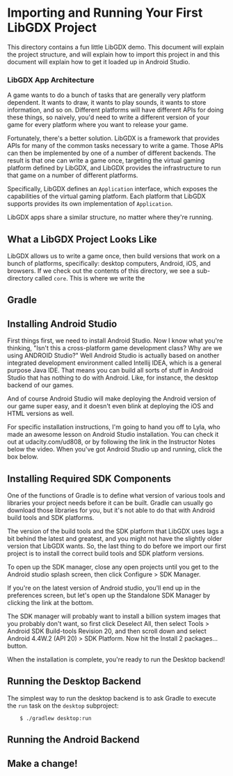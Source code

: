 # Importing and Running Your First LibGDX Project

This directory contains a fun little LibGDX demo. This document will explain the project structure, and will explain how to import this project in and this document will explain how to get it
loaded up
 in Android Studio.




### LibGDX App Architecture

A game wants to do a bunch of tasks that are generally very platform dependent. It wants to draw, it wants to play sounds, it wants to store information, and so on. Different platforms will have different APIs for doing these things, so naively, you'd need to write a different version of your game for every platform where you want to release your game.

Fortunately, there's a better solution. LibGDX is a framework that provides APIs for many of the common tasks necessary to write a game. Those APIs can then be implemented by one of a number of different backends. The result is that one can write a game once, targeting the virtual gaming platform defined by LibGDX, and LibGDX provides the infrastructure to run that game on a number of different platforms.

Specifically, LibGDX defines an `Application` interface, which exposes the capabilities of the virtual gaming platform. Each platform that LibGDX supports provides its own implementation of `Application`.


LibGDX apps share a similar structure, no matter where they're running.


## What a LibGDX Project Looks Like

LibGDX allows us to write a game once, then build versions that work on a bunch of platforms, specifically: desktop computers, Android, iOS, and browsers. If we check out the contents of this directory, we see a sub-directory called `core`. This is where we write the

## Gradle



## Installing Android Studio

First things first, we need to install Android Studio. Now I know what you're thinking, "Isn't this a cross-platform game development class? Why are we using ANDROID Studio?"  Well Android Studio is actually based on another integrated development environment called Intellij IDEA, which is a general purpose Java IDE. That means you can build all sorts of stuff in Android Studio that has nothing to do with Android. Like, for instance, the desktop backend of our games.

And of course Android Studio will make deploying the Android version of our game super easy, and it doesn't even blink at deploying the iOS and HTML versions as well.

For specific installation instructions, I'm going to hand you off to Lyla, who made an awesome lesson on Android Studio installation. You can check it out at udacity.com/ud808, or by following the link in the Instructor Notes below the video. When you've got Android Studio up and running, click the box below.

## Installing Required SDK Components

One of the functions of Gradle is to define what version of various tools and libraries your project needs before it can be built. Gradle can usually go download those libraries for you, but it's not able to do that with Android build tools and SDK platforms.

The version of the build tools and the SDK platform that LibGDX uses lags a bit behind the latest and greatest, and you might not have the slightly older version that LibGDX wants. So, the last thing to do before we import our first project is to install the correct build tools and SDK platform versions.

To open up the SDK manager, close any open projects until you get to the Android studio splash screen, then click Configure > SDK Manager.

If you're on the latest version of Android studio, you'll end up in the preferences screen, but let's open up the Standalone SDK Manager by clicking the link at the bottom.

The SDK manager will probably want to install a billion system images that you probably don't want, so first click Deselect All, then select Tools > Android SDK Build-tools Revision 20, and then scroll down and select Android 4.4W.2 (API 20) > SDK Platform. Now hit the Install 2 packages… button.

When the installation is complete, you're ready to run the Desktop backend!

## Running the Desktop Backend

The simplest way to run the desktop backend is to ask Gradle to execute the `run` task on the
`desktop` subproject:

```
    $ ./gradlew desktop:run
```

## Running the Android Backend

## Make a change!



